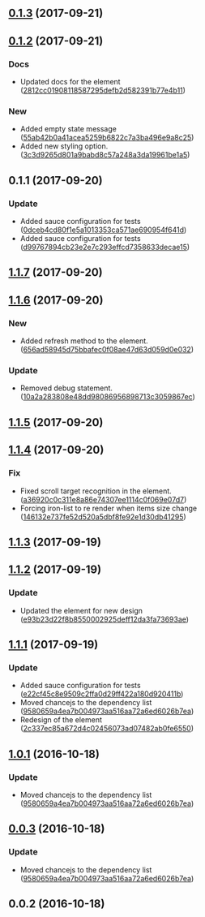 <a name="0.1.3"></a>
## [0.1.3](https://github.com/advanced-rest-client/saved-list-items/compare/0.1.2...0.1.3) (2017-09-21)




<a name="0.1.2"></a>
## [0.1.2](https://github.com/advanced-rest-client/saved-list-items/compare/0.1.1...0.1.2) (2017-09-21)


### Docs

* Updated docs for the element ([2812cc01908118587295defb2d582391b77e4b11](https://github.com/advanced-rest-client/saved-list-items/commit/2812cc01908118587295defb2d582391b77e4b11))

### New

* Added empty state message ([55ab42b0a41acea5259b6822c7a3ba496e9a8c25](https://github.com/advanced-rest-client/saved-list-items/commit/55ab42b0a41acea5259b6822c7a3ba496e9a8c25))
* Added new styling option. ([3c3d9265d801a9babd8c57a248a3da19961be1a5](https://github.com/advanced-rest-client/saved-list-items/commit/3c3d9265d801a9babd8c57a248a3da19961be1a5))



<a name="0.1.1"></a>
## 0.1.1 (2017-09-20)


### Update

* Added sauce configuration for tests ([0dceb4cd80f1e5a1013353ca571ae690954f641d](https://github.com/advanced-rest-client/saved-list-items/commit/0dceb4cd80f1e5a1013353ca571ae690954f641d))
* Added sauce configuration for tests ([d99767894cb23e2e7c293effcd7358633decae15](https://github.com/advanced-rest-client/saved-list-items/commit/d99767894cb23e2e7c293effcd7358633decae15))



<a name="1.1.7"></a>
## [1.1.7](https://github.com/advanced-rest-client/saved-list-items/compare/1.1.6...1.1.7) (2017-09-20)




<a name="1.1.6"></a>
## [1.1.6](https://github.com/advanced-rest-client/saved-list-items/compare/1.1.5...1.1.6) (2017-09-20)


### New

* Added refresh method to the element. ([656ad58945d75bbafec0f08ae47d63d059d0e032](https://github.com/advanced-rest-client/saved-list-items/commit/656ad58945d75bbafec0f08ae47d63d059d0e032))

### Update

* Removed debug statement. ([10a2a283808e48dd98086956898713c3059867ec](https://github.com/advanced-rest-client/saved-list-items/commit/10a2a283808e48dd98086956898713c3059867ec))



<a name="1.1.5"></a>
## [1.1.5](https://github.com/advanced-rest-client/saved-list-items/compare/1.1.4...1.1.5) (2017-09-20)




<a name="1.1.4"></a>
## [1.1.4](https://github.com/advanced-rest-client/saved-list-items/compare/1.1.3...1.1.4) (2017-09-20)


### Fix

* Fixed scroll target recognition in the element. ([a36920c0c311e8a86e74307ee1114c0f069e07d7](https://github.com/advanced-rest-client/saved-list-items/commit/a36920c0c311e8a86e74307ee1114c0f069e07d7))
* Forcing iron-list to re render when items size change ([146132e737fe52d520a5dbf8fe92e1d30db41295](https://github.com/advanced-rest-client/saved-list-items/commit/146132e737fe52d520a5dbf8fe92e1d30db41295))



<a name="1.1.3"></a>
## [1.1.3](https://github.com/advanced-rest-client/saved-list-items/compare/1.1.2...1.1.3) (2017-09-19)




<a name="1.1.2"></a>
## [1.1.2](https://github.com/advanced-rest-client/saved-list-items/compare/1.1.1...1.1.2) (2017-09-19)


### Update

* Updated the element for new design ([e93b23d22f8b8550002925deff12da3fa73693ae](https://github.com/advanced-rest-client/saved-list-items/commit/e93b23d22f8b8550002925deff12da3fa73693ae))



<a name="1.1.1"></a>
## [1.1.1](https://github.com/advanced-rest-client/saved-list-items/compare/0.0.2...1.1.1) (2017-09-19)


### Update

* Added sauce configuration for tests ([e22cf45c8e9509c2ffa0d29ff422a180d920411b](https://github.com/advanced-rest-client/saved-list-items/commit/e22cf45c8e9509c2ffa0d29ff422a180d920411b))
* Moved chancejs to the  dependency list ([9580659a4ea7b004973aa516aa72a6ed6026b7ea](https://github.com/advanced-rest-client/saved-list-items/commit/9580659a4ea7b004973aa516aa72a6ed6026b7ea))
* Redesign of the element ([2c337ec85a672d4c02456073ad07482ab0fe6550](https://github.com/advanced-rest-client/saved-list-items/commit/2c337ec85a672d4c02456073ad07482ab0fe6550))



<a name="1.0.1"></a>
## [1.0.1](https://github.com/advanced-rest-client/saved-list-items/compare/0.0.2...v1.0.1) (2016-10-18)


### Update

* Moved chancejs to the  dependency list ([9580659a4ea7b004973aa516aa72a6ed6026b7ea](https://github.com/advanced-rest-client/saved-list-items/commit/9580659a4ea7b004973aa516aa72a6ed6026b7ea))



<a name="0.0.3"></a>
## [0.0.3](https://github.com/advanced-rest-client/saved-list-items/compare/0.0.2...v0.0.3) (2016-10-18)


### Update

* Moved chancejs to the  dependency list ([9580659a4ea7b004973aa516aa72a6ed6026b7ea](https://github.com/advanced-rest-client/saved-list-items/commit/9580659a4ea7b004973aa516aa72a6ed6026b7ea))



<a name="0.0.2"></a>
## 0.0.2 (2016-10-18)




